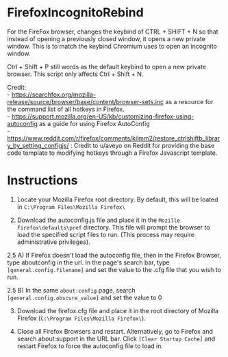 # FirefoxIncognitoRebind
For the FireFox browser, changes the keybind of CTRL + SHIFT + N so that instead of opening a previously closed window, it opens a new private window.  This is to match the keybind Chromium uses to open an incognito window.

Ctrl + Shift + P still words as the default keybind to open a new private browser.  This script only affects Ctrl + Shift + N.

Credit:  <br/>
         - https://searchfox.org/mozilla-release/source/browser/base/content/browser-sets.inc as a resource for the command list of all hotkeys in Firefox.
        <br/>
         - https://support.mozilla.org/en-US/kb/customizing-firefox-using-autoconfig as a guide for using Firefox AutoConfig
         <br/>
         - https://www.reddit.com/r/firefox/comments/kilmm2/restore_ctrlshiftb_library_by_setting_configjs/ :  Credit to u/aveyo on Reddit for providing the base code template to modifying hotkeys through a Firefox Javascript template.

# Instructions

1) Locate your Mozilla Firefox root directory.  By default, this will be loated in ```C:\Program Files\Mozilla Firefox\```

2) Download the autoconfig.js file and place it in the ```Mozille Firefox\defaults\pref``` directory.  This file will prompt the browser to load the specified script files to run.  (This process may require administrative privileges).

2.5 A)  If Firefox doesn't load the autoconfig file, then in the Firefox Browser, type aboutconfig in the url.  In the page's search bar, type ```[general.config.filename]``` and set the value to the .cfg file that you wish to run.

2.5 B)  In the same ```about:config``` page, search ```[general.config.obscure_value]``` and set the value to 0

3) Download the firefox.cfg file and place it in the root directory of Mozilla Firefox (```C:\Program Files\Mozilla Firefox\```).

4) Close all Firefox Browsers and restart.  Alternatively, go to Firefox and search about:support in the URL bar.  Click ```[Clear Startup Cache]``` and restart Firefox to force the autoconfig file to load in.
